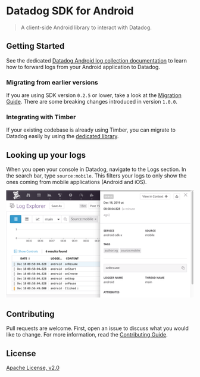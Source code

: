# Datadog SDK for Android

> A client-side Android library to interact with Datadog.

## Getting Started

See the dedicated [Datadog Android log collection documentation](http://docs.datadoghq.com/logs/log_collection/android) to learn how to forward logs from your Android application to Datadog.

### Migrating from earlier versions

If you are using SDK version `0.2.5` or lower, take a look at the [Migration Guide](docs/Migrating_To_1.0.0.md). There are some breaking changes introduced in version `1.0.0`.

### Integrating with Timber

If your existing codebase is already using Timber, you can migrate to Datadog easily by using the [dedicated library](dd-sdk-android-timber/README.md).

## Looking up your logs

When you open your console in Datadog, navigate to the Logs section. In the search bar, type `source:mobile`. This filters your logs to only show the ones coming from mobile applications (Android and iOS).

![Datadog Mobile Logs](docs/images/screenshot.png)

## Contributing

Pull requests are welcome. First, open an issue to discuss what you would like to change. For more information, read the [Contributing Guide](CONTRIBUTING.md).

## License

[Apache License, v2.0](LICENSE)
